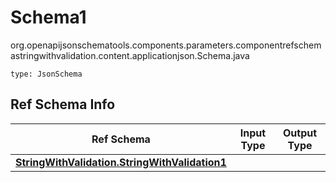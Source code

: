 # Schema1
org.openapijsonschematools.components.parameters.componentrefschemastringwithvalidation.content.applicationjson.Schema.java
```
type: JsonSchema
```

## Ref Schema Info
Ref Schema | Input Type | Output Type
---------- | ---------- | -----------
[**StringWithValidation.StringWithValidation1**](../../../../../components/schemas/StringWithValidation.md) |  | 
